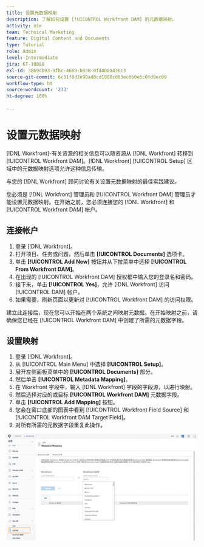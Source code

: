 ```yaml
---
title: 设置元数据映射
description: 了解如何设置 [!UICONTROL Workfront DAM] 的元数据映射。
activity: use
team: Technical Marketing
feature: Digital Content and Documents
type: Tutorial
role: Admin
level: Intermediate
jira: KT-10088
exl-id: 3869db93-9fbc-4689-b838-0f4400a436c3
source-git-commit: 6c31f8d2e98ad8cd1880cd03ec0b0e6c0fd9ec09
workflow-type: ht
source-wordcount: '233'
ht-degree: 100%

---
```


# 设置元数据映射

[!DNL Workfront]-有关资源的相关信息可以随资源从 [!DNL Workfront] 转移到 [!UICONTROL Workfront DAM]。[!DNL Workfront] [!UICONTROL Setup] 区域中的元数据映射选项允许这种信息传输。

与您的 [!DNL Workfront] 顾问讨论有关设置元数据映射的最佳实践建议。

您必须是 [!DNL Workfront] 管理员和 [!UICONTROL Workfront DAM] 管理员才能设置元数据映射。在开始之前，您必须连接您的 [!DNL Workfront] 和 [!UICONTROL Workfront DAM] 帐户。

## 连接帐户

1. 登录 [!DNL Workfront]。
1. 打开项目、任务或问题，然后单击 **[!UICONTROL Documents]** 选项卡。
1. 单击 **[!UICONTROL Add New]** 按钮并从下拉菜单中选择 **[!UICONTROL From Workfront DAM]**。
1. 在出现的 [!UICONTROL Workfront DAM] 授权框中输入您的登录名和密码。
1. 接下来，单击 **[!UICONTROL Yes]**，允许 [!DNL Workfront] 访问 [!UICONTROL DAM] 帐户。
1. 如果需要，刷新页面以更新对 [!UICONTROL Workfront DAM] 的访问权限。

建立此连接后，现在您可以开始在两个系统之间映射元数据。在开始映射之前，请确保您已经在 [!UICONTROL Workfront DAM] 中创建了所需的元数据字段。

## 设置映射

1. 登录 [!DNL Workfront]。
1. 从 [!UICONTROL Main Menu] 中选择 **[!UICONTROL Setup]**。
1. 展开左侧面板菜单中的 **[!UICONTROL Documents]** 部分。
1. 然后单击 **[!UICONTROL Metadata Mapping]**。
1. 在 Workfront 字段中，输入 [!DNL Workfront] 字段的字段源，以进行映射。
1. 然后选择对应的或目标 **[!UICONTROL Workfront DAM]** 元数据字段。
1. 单击 **[!UICONTROL Add Mapping]** 按钮。
1. 您会在窗口底部的图表中看到 [!UICONTROL Workfront Field Source] 和 [!UICONTROL Workfront DAM Target Field]。
1. 对所有所需的元数据字段重复此操作。

![屏幕快照：[!UICONTROL Metadata Mapping] 屏幕，位于 [!DNL Workfront]](assets/01-metadata-mapping.png)
